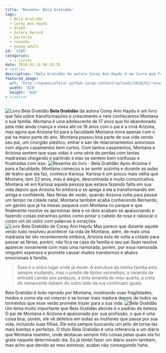 ```yaml
---
title: 'Resenha: Bela Gratidão'
tags:
  - Bela Gratidão
  - Corey Ann Haydu
  - drama
  - Galera Record
  - parceria
  - resenha
  - young adult
id: '5385'
categories:
  - - Livros
date: 2018-01-11 08:25:35
# <extra>
description: 'Bela Gratidão da autora Corey Ann Haydu é um livro que fala sobre transformações e crescimento e nele conhecemos Montana e sua família. Montana é uma adolescente de 17 anos que foi abandonada pela mãe ainda criança e viveu até os 16 anos com o pai e a irmã Arizona, mas agora que Arizona foi para a faculdade Montana mora apenas com o pai na maior parte do ano. Montana passou boa parte de sua vida vendo seu pai, um cirurgião plástico, entrar e sair de relacionamentos amorosos com alguns casamentos bem curtos. Com tantos casamentos, Montana e Arizona sentem que suas vidas é uma série de perdas com tantas madrastas chegando e partindo e elas se sentem bem confusas e frustradas com isso. Após Arizona ir para a faculdade, Montana começou a se sentir sozinha e durante as aulas &hellip;'
featured_image: 
  url: 'http://oqueeuiafalar.github.io/wp-content/uploads/2018/01/resumo-do-livro-bela-gratidão.jpg'
  width: '828'
  height: '828'
# </extra>
---
```


![Livro Bela Gratidão ](/wp-content/uploads/2018/01/resenha-livro-bela-gratidão.jpg) **Bela Gratidão** da autora Corey Ann Haydu é um livro que fala sobre transformações e crescimento e nele conhecemos Montana e sua família. Montana é uma adolescente de 17 anos que foi abandonada pela mãe ainda criança e viveu até os 16 anos com o pai e a irmã Arizona, mas agora que Arizona foi para a faculdade Montana mora apenas com o pai na maior parte do ano. Montana passou boa parte de sua vida vendo seu pai, um cirurgião plástico, entrar e sair de relacionamentos amorosos com alguns casamentos bem curtos. Com tantos casamentos, Montana e Arizona sentem que suas vidas é uma série de perdas com tantas madrastas chegando e partindo e elas se sentem bem confusas e frustradas com isso. ![Resenha do livro - Bela Gratidão ](/wp-content/uploads/2018/01/lombada-livro-bela-gratidão.jpg) Após Arizona ir para a faculdade, Montana começou a se sentir sozinha e durante as aulas de teatro que ela faz, conhece Karissa. Karissa é um pouco mais velha que Montana, tem 23 anos, mas é alegre, descontraída e muito comunicativa. Montana vê em Karissa aquela pessoa que estava fazendo falta em sua vida depois que Arizona foi embora e se apega a ela a transformando em amiga e confidente. Nas férias de verão, quando Arizona volta para passar um tempo na cidade natal, Montana também acaba conhecendo Bernardo, um garoto que já há meses paquera com Montana no parque e que finalmente resolve se aproximar dela e os dois acabam se apaixonando e fazendo coisas estranhas juntos como pintar o cabelo de rosa e rabiscar o corpo um do outro com palavras e corações. ![Livro Bela Gratidão de Corey Ann Haydu](/wp-content/uploads/2018/01/contra-capa-livro-bela-gratidão.jpg) Mas parece que durante aquele verão tudo resolveu acontecer na vida de Montana, além, de mais uma madrasta ter ido recentemente embora, Arizona esta de volta a cidade para passar as férias, porém, não fica na casa da família e seu pai Sean resolve aparecer novamente com mais uma namorada, porém, por essa namorada ninguém esperava e promete causar muitos transtornos e abalos emocionais à família. 

> Esse é o único lugar onde já morei. A estrutura da minha família esta sempre mudando, mas o prédio de tijolos vermelhos, a varanda da entrada caindo aos pedaços, a tinta amarela do meu quarto, a vista do restaurante italiano do outro lado da rua continuam iguais.

Bela Gratidão é todo narrado por Montana, mostrando suas fragilidades, medos e como ela vai crescer e se tornar mais madura depois de todos os tormentos que esse verão promete trazer para a sua vida. ![Bela Gratidão ](/wp-content/uploads/2018/01/resumo-do-livro-bela-gratidão.jpg) Um tema muito importante que Bela Gratidão aborda é o padrão de beleza. O pai de Montana e Arizona é apaixonado por sua profissão, o que é uma coisa boa, porém, ele vê defeitos em todas as mulheres que passa por sua vida, incluindo suas filhas. Ele esta sempre buscando um jeito de torna-las mais bonitas e perfeitas. O título Bela Gratidão é uma referencia a um diário que Montana mantém, onde destacas sempre três coisas pelas quais ela foi grata naquele determinado dia. Eu já tentei fazer um diário assim também, mas acho que devido ao meu estresse, acabei não conseguindo haha.
